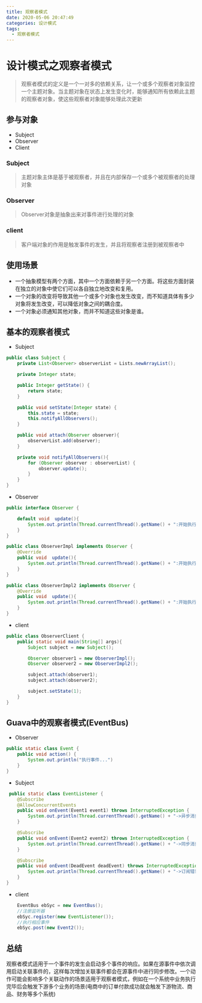 ```yaml
---
title: 观察者模式
date: 2020-05-06 20:47:49
categories: 设计模式
tags:
  - 观察者模式
---
```


# 设计模式之观察者模式

> 观察者模式的定义是一个一对多的依赖关系，让一个或多个观察者对象监控一个主题对象。当主题对象在状态上发生变化时，能够通知所有依赖此主题的观察者对象，使这些观察者对象能够处理此次更新

## 参与对象
- Subject
- Observer
- Client

### Subject

> 主题对象主体是基于被观察者，并且在内部保存一个或多个被观察者的处理对象

### Observer
> Observer对象是抽象出来对事件进行处理的对象

### client
> 客户端对象的作用是触发事件的发生，并且将观察者注册到被观察者中


## 使用场景
- 一个抽象模型有两个方面，其中一个方面依赖于另一个方面。将这些方面封装在独立的对象中使它们可以各自独立地改变和复用。
- 一个对象的改变将导致其他一个或多个对象也发生改变，而不知道具体有多少对象将发生改变，可以降低对象之间的耦合度。
- 一个对象必须通知其他对象，而并不知道这些对象是谁。


## 基本的观察者模式

- Subject
```java
public class Subject {
    private List<Observer> observerList = Lists.newArrayList();

    private Integer state;

    public Integer getState() {
        return state;
    }

    public void setState(Integer state) {
        this.state = state;
        this.notifyAllObservers();
    }

    public void attach(Observer observer){
        observerList.add(observer);
    }

    private void notifyAllObservers(){
        for (Observer observer : observerList) {
            observer.update();
        }
    }
}
```

- Observer

```java
public interface Observer {

    default void  update(){
        System.out.println(Thread.currentThread().getName() + ":开始执行...");
    }
}

public class ObserverImpl implements Observer {
    @Override
    public void  update(){
        System.out.println(Thread.currentThread().getName() + ":开始执行ObserverImpl...");
    }
}

public class ObserverImpl2 implements Observer {
    @Override
    public void  update(){
        System.out.println(Thread.currentThread().getName() + ":开始执行ObserverImpl2...");
    }
}

```

- client

```java
public class ObserverClient {
    public static void main(String[] args){
        Subject subject = new Subject();

        Observer observer1 = new ObserverImpl();
        Observer observer2 = new ObserverImpl2();

        subject.attach(observer1);
        subject.attach(observer2);

        subject.setState(1);
    }
}
```


## Guava中的观察者模式(EventBus)

- Observer
```java
public static class Event {
    public void action() {
        System.out.println("执行事件...")
    }
}

```

- Subject 
```java
 public static class EventListener {
    @Subscribe
    @AllowConcurrentEvents
    public void onEvent(Event1 event1) throws InterruptedException {
        System.out.println(Thread.currentThread().getName() + "->异步消费订阅事件,接收到:" + event1);
    }

    @Subscribe
    public void onEvent(Event2 event2) throws InterruptedException {
        System.out.println(Thread.currentThread().getName() + "->同步消费订阅事件,接收到:" + event2);
    }

    @Subscribe
    public void onEvent(DeadEvent deadEvent) throws InterruptedException {
        System.out.println(Thread.currentThread().getName() + "->订阅错误的事件,接收到:" + deadEvent);
    }
}
```

- client

```java
    EventBus ebSyc = new EventBus();
    //注册监听器
    ebSyc.register(new EventListener());
    //执行相应事件
    ebSyc.post(new Event2());
```

## 总结

观察者模式适用于一个事件的发生会启动多个事件的响应。如果在源事件中依次调用启动关联事件的，这样每次增加关联事件都会在源事件中进行同步修改。一个动作可能会影响多个关联动作的场景适用于观察者模式，例如在一个系统中业务执行完毕后会触发下游多个业务的场景(电商中的订单付款成功就会触发下游物流、商品、财务等多个系统)





